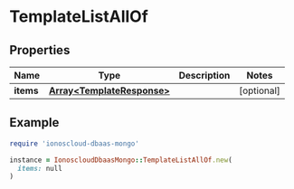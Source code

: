 # TemplateListAllOf

## Properties

| Name | Type | Description | Notes |
| ---- | ---- | ----------- | ----- |
| **items** | [**Array&lt;TemplateResponse&gt;**](TemplateResponse.md) |  | [optional] |

## Example

```ruby
require 'ionoscloud-dbaas-mongo'

instance = IonoscloudDbaasMongo::TemplateListAllOf.new(
  items: null
)
```

